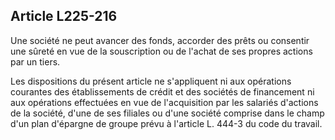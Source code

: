 Article L225-216
----
Une société ne peut avancer des fonds, accorder des prêts ou consentir une
sûreté en vue de la souscription ou de l'achat de ses propres actions par un
tiers.

Les dispositions du présent article ne s'appliquent ni aux opérations courantes
des établissements de crédit et des sociétés de financement ni aux opérations
effectuées en vue de l'acquisition par les salariés d'actions de la société,
d'une de ses filiales ou d'une société comprise dans le champ d'un plan
d'épargne de groupe prévu à l'article L. 444-3 du code du travail.
